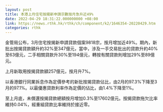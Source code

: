 ```yaml
---
layout: post
title: 本港上月住宅按揭新申請宗數按月急升近49%
date: 2022-04-29 18:31:22.000000000 +08:00
link: https://news.rthk.hk/rthk/ch/component/k2/1646354-20220429.htm
categories: rthk
---
```


金管局公布，3月住宅按揭新申請貸款個案9818宗，按月增加近49%。期內，新批出按揭貸款額升約32%至347億元，當中，涉及一手交易批出的貸款升約40%至63億元，二手相關貸款升30%至194億元，轉按有關貸款則增加29%至89億元。

上月新取用按揭貸款額257億元，按月升7%。

以香港銀行同業拆息作為定價參考的新批按揭貸款佔比，由2月的97.3%下降至3月的97.1%。以最優惠貸款利率作為定價的佔比，由1.4%下降至1%。

至上月底，未償還按揭貸款總額按月增加0.3%至17602億元。按揭貸款拖欠比率維持0.04%，經重組貸款比率維持於接近零。

